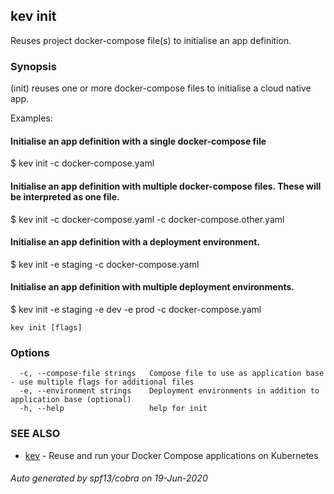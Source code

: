 ## kev init

Reuses project docker-compose file(s) to initialise an app definition.

### Synopsis

(init) reuses one or more docker-compose files to initialise a cloud native app.

Examples:

  #### Initialise an app definition with a single docker-compose file
  $ kev init -c docker-compose.yaml

  #### Initialise an app definition with multiple docker-compose files. These will be interpreted as one file.
  $ kev init -c docker-compose.yaml -c docker-compose.other.yaml

  #### Initialise an app definition with a deployment environment.
  $ kev init -e staging -c docker-compose.yaml

  #### Initialise an app definition with multiple deployment environments.
  $ kev init -e staging -e dev -e prod -c docker-compose.yaml

```
kev init [flags]
```

### Options

```
  -c, --compose-file strings   Compose file to use as application base - use multiple flags for additional files
  -e, --environment strings    Deployment environments in addition to application base (optional) 
  -h, --help                   help for init
```

### SEE ALSO

* [kev](kev.md)	 - Reuse and run your Docker Compose applications on Kubernetes

###### Auto generated by spf13/cobra on 19-Jun-2020
